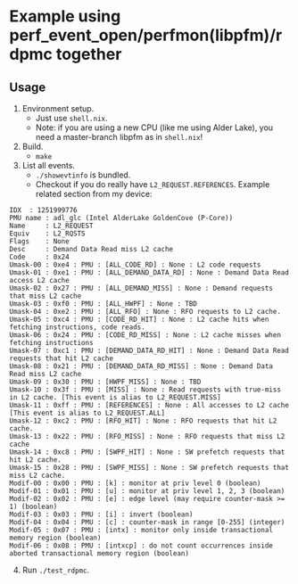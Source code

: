 # Example using perf_event_open/perfmon(libpfm)/rdpmc together

## Usage

1. Environment setup.
    - Just use `shell.nix`.
    - Note: if you are using a new CPU (like me using Alder Lake), you need a master-branch libpfm as in `shell.nix`!
2. Build.
    - `make`
3. List all events.
    - `./showevtinfo` is bundled.
    - Checkout if you do really have `L2_REQUEST.REFERENCES`. Example related section from my device:
```
IDX	 : 1251999776
PMU name : adl_glc (Intel AlderLake GoldenCove (P-Core))
Name     : L2_REQUEST
Equiv	 : L2_RQSTS
Flags    : None
Desc     : Demand Data Read miss L2 cache
Code     : 0x24
Umask-00 : 0xe4 : PMU : [ALL_CODE_RD] : None : L2 code requests
Umask-01 : 0xe1 : PMU : [ALL_DEMAND_DATA_RD] : None : Demand Data Read access L2 cache
Umask-02 : 0x27 : PMU : [ALL_DEMAND_MISS] : None : Demand requests that miss L2 cache
Umask-03 : 0xf0 : PMU : [ALL_HWPF] : None : TBD
Umask-04 : 0xe2 : PMU : [ALL_RFO] : None : RFO requests to L2 cache.
Umask-05 : 0xc4 : PMU : [CODE_RD_HIT] : None : L2 cache hits when fetching instructions, code reads.
Umask-06 : 0x24 : PMU : [CODE_RD_MISS] : None : L2 cache misses when fetching instructions
Umask-07 : 0xc1 : PMU : [DEMAND_DATA_RD_HIT] : None : Demand Data Read requests that hit L2 cache
Umask-08 : 0x21 : PMU : [DEMAND_DATA_RD_MISS] : None : Demand Data Read miss L2 cache
Umask-09 : 0x30 : PMU : [HWPF_MISS] : None : TBD
Umask-10 : 0x3f : PMU : [MISS] : None : Read requests with true-miss in L2 cache. [This event is alias to L2_REQUEST.MISS]
Umask-11 : 0xff : PMU : [REFERENCES] : None : All accesses to L2 cache [This event is alias to L2_REQUEST.ALL]
Umask-12 : 0xc2 : PMU : [RFO_HIT] : None : RFO requests that hit L2 cache.
Umask-13 : 0x22 : PMU : [RFO_MISS] : None : RFO requests that miss L2 cache
Umask-14 : 0xc8 : PMU : [SWPF_HIT] : None : SW prefetch requests that hit L2 cache.
Umask-15 : 0x28 : PMU : [SWPF_MISS] : None : SW prefetch requests that miss L2 cache.
Modif-00 : 0x00 : PMU : [k] : monitor at priv level 0 (boolean)
Modif-01 : 0x01 : PMU : [u] : monitor at priv level 1, 2, 3 (boolean)
Modif-02 : 0x02 : PMU : [e] : edge level (may require counter-mask >= 1) (boolean)
Modif-03 : 0x03 : PMU : [i] : invert (boolean)
Modif-04 : 0x04 : PMU : [c] : counter-mask in range [0-255] (integer)
Modif-05 : 0x07 : PMU : [intx] : monitor only inside transactional memory region (boolean)
Modif-06 : 0x08 : PMU : [intxcp] : do not count occurrences inside aborted transactional memory region (boolean)
```
4. Run `./test_rdpmc`.